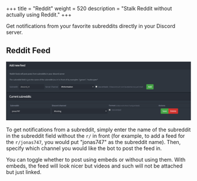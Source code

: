 +++
title = "Reddit"
weight = 520
description = "Stalk Reddit without actually using Reddit."
+++

Get notifications from your favorite subreddits directly in your Discord server.

<!--more-->

## Reddit Feed

![Small showcase of the Reddit feeds interface.](./reddit.png)

To get notifications from a subreddit, simply enter the name of the subreddit in the subreddit field without the `r/` in
front (for example, to add a feed for the `r/jonas747`, you would put "jonas747" as the subreddit name). Then, specify
which channel you would like the bot to post the feed in.

You can toggle whether to post using embeds or without using them. With embeds, the feed will look nicer but videos and
such will not be attached but just linked.
